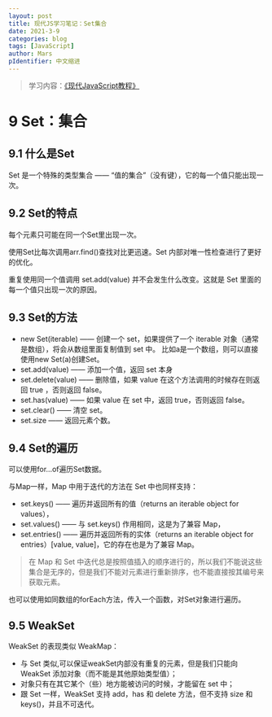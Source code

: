 ```yaml
---
layout: post
title: 现代JS学习笔记：Set集合
date: 2021-3-9
categories: blog
tags: [JavaScript]
author: Mars
pIdentifier: 中文缩进
---
```

> 学习内容：[《现代JavaScript教程》](https://zh.javascript.info/)

# 9	Set：集合
## 9.1	 什么是Set
Set 是一个特殊的类型集合 —— “值的集合”（没有键），它的每一个值只能出现一次。
## 9.2	 Set的特点
每个元素只可能在同一个Set里出现一次。

使用Set比每次调用arr.find()查找对比更迅速。Set 内部对唯一性检查进行了更好的优化。

重复使用同一个值调用 set.add(value) 并不会发生什么改变。这就是 Set 里面的每一个值只出现一次的原因。
## 9.3	 Set的方法

- new Set(iterable) —— 创建一个 set，如果提供了一个 iterable 对象（通常是数组），将会从数组里面复制值到 set 中。
比如a是一个数组，则可以直接使用new Set(a)创建Set。
- set.add(value) —— 添加一个值，返回 set 本身
- set.delete(value) —— 删除值，如果 value 在这个方法调用的时候存在则返回 true ，否则返回 false。
- set.has(value) —— 如果 value 在 set 中，返回 true，否则返回 false。
- set.clear() —— 清空 set。
- set.size —— 返回元素个数。

## 9.4	 Set的遍历

可以使用for…of遍历Set数据。

与Map一样，Map 中用于迭代的方法在 Set 中也同样支持：

- set.keys() —— 遍历并返回所有的值（returns an iterable object for values），
- set.values() —— 与 set.keys() 作用相同，这是为了兼容 Map，
- set.entries() —— 遍历并返回所有的实体（returns an iterable object for entries）[value, value]，它的存在也是为了兼容 Map。

> 在 Map 和 Set 中迭代总是按照值插入的顺序进行的，所以我们不能说这些集合是无序的，但是我们不能对元素进行重新排序，也不能直接按其编号来获取元素。

也可以使用如同数组的forEach方法，传入一个函数，对Set对象进行遍历。

## 9.5	 WeakSet

WeakSet 的表现类似 WeakMap：

- 与 Set 类似,可以保证weakSet内部没有重复的元素，但是我们只能向 WeakSet 添加对象（而不能是其他原始类型值）；
- 对象只有在其它某个（些）地方能被访问的时候，才能留在 set 中；
- 跟 Set 一样，WeakSet 支持 add，has 和 delete 方法，但不支持 size 和 keys()，并且不可迭代。
